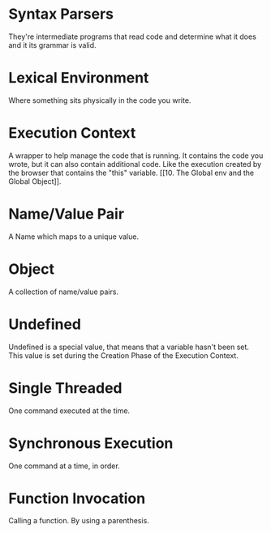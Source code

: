 # Syntax Parsers

They're intermediate programs that read code and determine what it does and it its grammar is valid.

# Lexical Environment

Where something sits physically in the code you write.

# Execution Context

A  wrapper to help manage the code that is running. It contains the code you wrote, but it can also contain additional code. Like the execution created by the browser that contains the "this" variable. [[10. The Global env and the Global Object]].

# Name/Value Pair

A Name which maps to a unique value.

# Object

A collection of name/value pairs.

# Undefined

Undefined is a special value, that means that a variable hasn't been set. This value is set during the Creation Phase of the Execution Context.

# Single Threaded

One command executed at the time.

# Synchronous Execution

One command at a time, in order.

# Function Invocation

Calling a function. By using a parenthesis.

